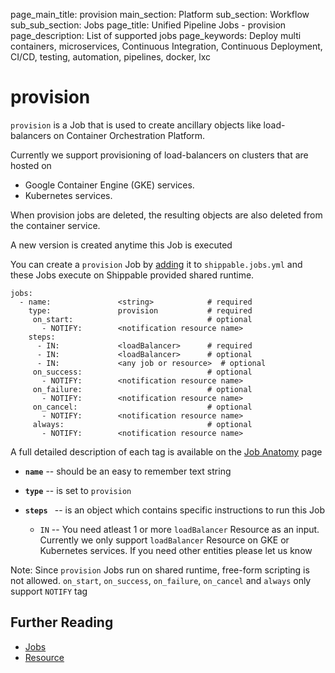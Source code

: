 page_main_title: provision
main_section: Platform
sub_section: Workflow
sub_sub_section: Jobs
page_title: Unified Pipeline Jobs - provision
page_description: List of supported jobs
page_keywords: Deploy multi containers, microservices, Continuous Integration, Continuous Deployment, CI/CD, testing, automation, pipelines, docker, lxc

# provision
`provision` is a Job that is used to create ancillary objects like load-balancers on Container Orchestration Platform.

Currently we support provisioning of load-balancers on clusters that are hosted on

- Google Container Engine (GKE) services.
- Kubernetes services.

When provision jobs are deleted, the resulting objects are also deleted from the container service.

A new version is created anytime this Job is executed

You can create a `provision` Job by [adding](/platform/tutorial/workflow/howto-crud-job#adding) it to `shippable.jobs.yml` and these Jobs execute on Shippable provided shared runtime.

```
jobs:
  - name: 				<string>			# required
    type: 				provision			# required
	 on_start:								# optional
	   - NOTIFY: 		<notification resource name>
    steps:
      - IN: 			<loadBalancer>		# required
      - IN: 			<loadBalancer>		# optional
      - IN: 			<any job or resource>  # optional
	 on_success:							# optional
	   - NOTIFY: 		<notification resource name>
	 on_failure:							# optional
	   - NOTIFY: 		<notification resource name>
	 on_cancel:								# optional
	   - NOTIFY: 		<notification resource name>
	 always:								# optional
	   - NOTIFY:		<notification resource name>
```

A full detailed description of each tag is available on the [Job Anatomy](/platform/tutorial/workflow/shippable-jobs-yml) page

* **`name`** -- should be an easy to remember text string

* **`type`** -- is set to `provision`

* **`steps `** -- is an object which contains specific instructions to run this Job
	* `IN` -- You need atleast 1 or more `loadBalancer` Resource as an input. Currently we only support `loadBalancer`  Resource on GKE or Kubernetes services. If you need other entities please let us know

Note: Since `provision` Jobs run on shared runtime, free-form scripting is not allowed. `on_start`, `on_success`, `on_failure`, `on_cancel` and `always` only support `NOTIFY` tag

## Further Reading
* [Jobs](/platform/workflow/job/overview)
* [Resource](/platform/workflow/resource/overview)

